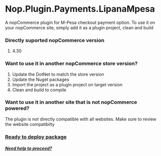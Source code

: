 # Nop.Plugin.Payments.LipanaMpesa
 A nopCommerce plugin for M-Pesa checkout payment option. To use it on your nopCommerce site, simply add it as a plugin project, clean and build
 ### Directly suported nopCommerce version 
 1. 4.30
 ### Want to use it in another nopCommerce store version?
 1. Update the DotNet to match the store version
 2. Update the Nuget packages
 3. Import the project as a plugin project on target version
 4. Clean and build to compile

### Want to use it in another site that is not nopCommerce powered?
The plugin is not directly compatible with all websites. Make sure to review the website compatibilty

### [Ready to deploy package](https://www.nopcommerce.com/en/lipanampesa)

##### [Need help to proceed?](https://habahabamall.com/contactus)


